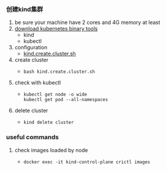 ### 创建kind集群

1. be sure your machine have 2 cores and 4G memory at least
2. [download kubernetes binary tools](download.kubernetes.binary.tools.md)
    * kind
    * kubectl
3. configuration
    * [kind.create.cluster.sh](resources/kind.create.cluster.sh.md)
4. create cluster
    * ```shell
      bash kind.create.cluster.sh
      ```
5. check with kubectl
    * ```shell
      kubectl get node -o wide
      kubectl get pod --all-namespaces
      ```
6. delete cluster
    * ```shell
      kind delete cluster
      ```

### useful commands

1. check images loaded by node
    + ```shell
      docker exec -it kind-control-plane crictl images
      ```
